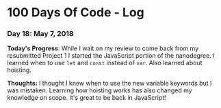 # 100 Days Of Code - Log

### Day 18: May 7, 2018

**Today's Progress**:  While I wait on my review to come back from my resubmitted Project 1 I started the JavaScript portion of the nanodegree.  I learned when to use `let` and `const` instead of `var`.  Also learned about hoisting.

**Thoughts:** I thought I knew when to use the new variable keywords but I was mistaken.  Learning how hoisting works has also changed my knowledge on scope.  It's great to be back in JavaScript!
